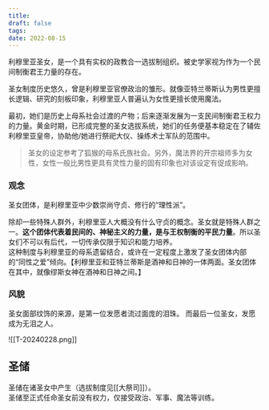 ```yaml
---
title: 
draft: false
tags: 
date: 2022-08-15
---
```

利穆里亚圣女，是一个具有实权的政教合一选拔制组织。被史学家视为作为一个民间制衡君王力量的存在。


圣女制度历史悠久，曾是利穆里亚官僚政治的雏形。就像亚特兰蒂斯认为男性更擅长逻辑、研究的刻板印象，利穆里亚人普遍认为女性更擅长使用魔法。

最初，她们是历史上母系社会过渡的产物；后来逐渐发展为一支民间制衡君王权力的力量。黄金时期，已形成完整的圣女选拔系统，她们的任务便基本稳定在了辅佐利穆里亚皇帝，协助他/她进行祭祀大仪、操练术士军队的范围中。

   >圣女的设定参考了狐猴的母系氏族社会。另外，魔法界的开宗祖师多为女性，女性一般比男性更具有灵性力量的固有印象也对该设定有促成影响。

### 观念
圣女团体，是利穆里亚中少数崇尚守贞、修行的“理性派”。

除却一些特殊人群外，利穆里亚人大概没有什么守贞的概念。圣女就是特殊人群之一。**这个团体代表着民间的、神秘主义的力量，是与王权制衡的平民力量**。所以圣女们不可以有后代，一切传承仅限于知识和能力培养。  
这种制度与利穆里亚的母系遗留结合，或许在一定程度上激发了圣女团体内部的“同性之爱”倾向。【利穆里亚和亚特兰蒂斯是酒神和日神的一体两面。圣女团体在其中，就像缪斯女神在酒神和日神之间。】

### 风貌
圣女面部纹饰的来源，是第一位发愿者流过面庞的泪珠。 而最后一位圣女，发愿成为无泪之人。

![[T-20240228.png]]


## 圣储
圣储在诸圣女中产生（选拔制度见[[大祭司]]）。  
圣储至正式任命圣女前没有权力，仅接受政治、军事、魔法等训练。